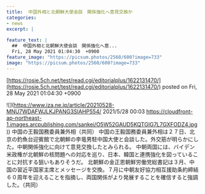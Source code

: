 ```yaml
---
title:  中国外相と北朝鮮大使会談　関係強化へ意見交換か  
categories:
- news
excerpt: |
  
feature_text: |
  ##  中国外相と北朝鮮大使会談　関係強化へ意...
  Fri, 28 May 2021 01:04:30  +0900
feature_image: "https://picsum.photos/2560/600?image=733"
image: "https://picsum.photos/2560/600?image=733"
---
```


[https://rosie.5ch.net/test/read.cgi/editorialplus/1622131470/](https://rosie.5ch.net/test/read.cgi/editorialplus/1622131470/)
posted on Fri, 28 May 2021 01:04:30  +0900

<!--more-->

![](https://www.iza.ne.jp/article/20210528-MNU7WDAFWJLKJPANG3SIAHP554/ 2021/5/28 00:03 [https://cloudfront-ap-northeast-1.images.arcpublishing.com/sankei/O5W52GAUD5KQTGIG7L7GXFODZ4.jpg)](https://cloudfront-ap-northeast-1.images.arcpublishing.com/sankei/O5W52GAUD5KQTGIG7L7GXFODZ4.jpg)) 中国の王毅国務委員兼外相（共同） 中国の王毅国務委員兼外相は２７日、北京の釣魚台迎賓館で北朝鮮の李竜男駐中国大使と会談した。外交筋が明らかにした。中朝関係強化に向けて意見交換したとみられる。 中朝両国には、バイデン米政権が北朝鮮の核問題への対応を巡り、日本、韓国と連携強化を図っていることに対抗する狙いもありそうだ。 北朝鮮の金正恩朝鮮労働党総書記は３月、中国の習近平国家主席とメッセージを交換。７月に中朝友好協力相互援助条約締結６０周年を迎えることを指摘し、両国関係がより発展することを確信すると強調した。（共同）
